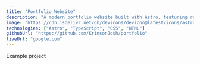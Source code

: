 ```yaml
---
title: "Portfolio Website"
description: "A modern portfolio website built with Astro, featuring responsive design and smooth transitions."
image: "https://cdn.jsdelivr.net/gh/devicons/devicon@latest/icons/astro/astro-original-wordmark.svg"
technologies: ["Astro", "TypeScript", "CSS", "HTML"]
githubUrl: "https://github.com/KrimsonJosh/portfolio"
liveUrl: "google.com"
---
```


Example project